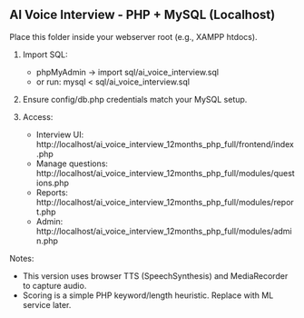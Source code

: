 AI Voice Interview - PHP + MySQL (Localhost)
-------------------------------------------

Place this folder inside your webserver root (e.g., XAMPP htdocs).

1. Import SQL:
   - phpMyAdmin -> import sql/ai_voice_interview.sql
   - or run: mysql < sql/ai_voice_interview.sql

2. Ensure config/db.php credentials match your MySQL setup.

3. Access:
   - Interview UI: http://localhost/ai_voice_interview_12months_php_full/frontend/index.php
   - Manage questions: http://localhost/ai_voice_interview_12months_php_full/modules/questions.php
   - Reports: http://localhost/ai_voice_interview_12months_php_full/modules/report.php
   - Admin: http://localhost/ai_voice_interview_12months_php_full/modules/admin.php

Notes:
- This version uses browser TTS (SpeechSynthesis) and MediaRecorder to capture audio.
- Scoring is a simple PHP keyword/length heuristic. Replace with ML service later.
